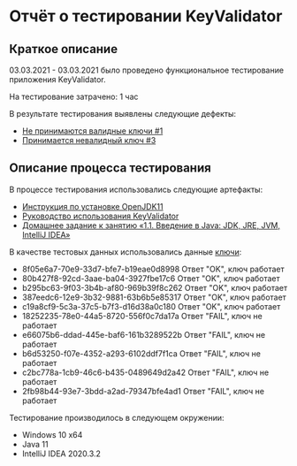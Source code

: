 # **Отчёт о тестировании KeyValidator**
## Краткое описание
03.03.2021 - 03.03.2021  было проведено функциональное тестирование приложения KeyValidator.

На тестирование затрачено: 1 час

В результате тестирования выявлены следующие дефекты:
* [Не принимаются валидные ключи #1](https://github.com/SahNau/KeyValidator/issues/1)
* [Принимается невалидный ключ #3](https://github.com/SahNau/KeyValidator/issues/3)

## Описание процесса тестирования
 В процессе тестирования использовались следующие артефакты:

* [Инструкция по установке OpenJDK11](https://github.com/netology-code/javaqa-homeworks/blob/master/intro/openjdk11-manual.md)
* [Руководство использования KeyValidator](https://github.com/netology-code/javaqa-homeworks/blob/master/intro/user-manual.md)
* [Домашнее задание к занятию «1.1. Введение в Java: JDK, JRE, JVM, IntelliJ IDEA»](https://github.com/netology-code/javaqa-homeworks/tree/master/intro)


В качестве тестовых данных использовались данные [ключи](https://github.com/netology-code/javaqa-homeworks/blob/master/intro/user-manual.md):
* 8f05e6a7-70e9-33d7-bfe7-b19eae0d8998 Ответ "OK", ключ работает
* 80b427f8-92cd-3aae-ba04-3927fbe17c6 Ответ "OK", ключ работает
* b295bc63-9f03-3b4b-af80-969b39f8c262 Ответ "OK", ключ работает
* 387eedc6-12e9-3b32-9881-63b6b5e85317 Ответ "OK", ключ работает
* c19a8cf9-5c3a-37c5-b7f3-d16d38a0c180 Ответ "OK", ключ работает
* 18252235-78e0-44a5-8720-556f0c7da17a Ответ "FAIL", ключ не работает
* e66075b6-ddad-445e-baf6-161b3289522b Ответ "FAIL", ключ не работает
* b6d53250-f07e-4352-a293-6102ddf7f1ca Ответ "FAIL", ключ не работает
* c2bc778a-1cb9-46c6-b435-0489649d2a42 Ответ "FAIL", ключ не работает
* 2fb98b44-93e7-3bdd-a2ad-79347bfe4ad1 Ответ "FAIL", ключ не работает

Тестирование производилось в следующем окружении:

* Windows 10 x64
* Java 11
* IntelliJ IDEA 2020.3.2

